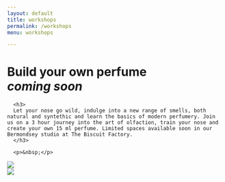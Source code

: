 ```yaml
---
layout: default
title: workshops
permalink: /workshops
menu: workshops

---
```


<div class="container">

  <div class="row">
      <h1 class="title text-center">Build your own perfume<br/><em>coming soon</em></h1>

      <h3>
      Let your nose go wild, indulge into a new range of smells, both natural and syntethic and learn the basics of modern perfumery. Join us on a 3 hour journey into the art of olfaction, train your nose and create your own 15 ml perfume. Limited spaces available soon in our Bermondsey studio at The Biscuit Factory. 
      </h3>

      <p>&nbsp;</p>
   </div>

</div>

<div class="container">
  <div class="row hide-xs hide-sm hide-md">
    <img src="/assets/img/bottlerose.png"/>
  </div>
  <img class="hide-lg hide-xl"
    src="/assets/img/bottlerose.png"
  />
</div>


